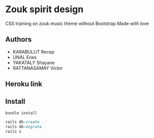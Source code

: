 # Zouk spirit design

CSS training on zouk music theme without Bootstrap
Made with love

## Authors

- KARABULUT Recep
- UNAL Enes
- YAKATALY Shayane
- RATTANASAMAY Victor

## Heroku link

## Install

```
bundle install
```

```rb
rails db:create
rails db:migrate
rails s
```

